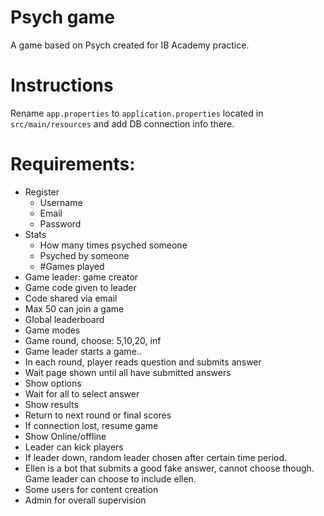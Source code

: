 # Psych game
A game based on Psych created for IB Academy practice.

# Instructions
Rename `app.properties` to `application.properties` located in `src/main/resources` and add DB connection info there.

# Requirements:
- Register
    - Username
    - Email
    - Password
- Stats
    - How many times psyched someone
    - Psyched by someone
    - #Games played
- Game leader: game creator
- Game code given to leader
- Code shared via email
- Max 50 can join a game
- Global leaderboard
- Game modes
- Game round, choose: 5,10,20, inf
- Game leader starts a game..
- In each round, player reads question and submits answer
- Wait page shown until all have submitted answers
- Show options
- Wait for all to select answer
- Show results
- Return to next round or final scores
- If connection lost, resume game
- Show Online/offline
- Leader can kick players
- If leader down, random leader chosen after certain time period.
- Ellen is a bot that submits a good fake answer, cannot choose though. Game leader can choose to include ellen.
- Some users for content creation
- Admin for overall supervision